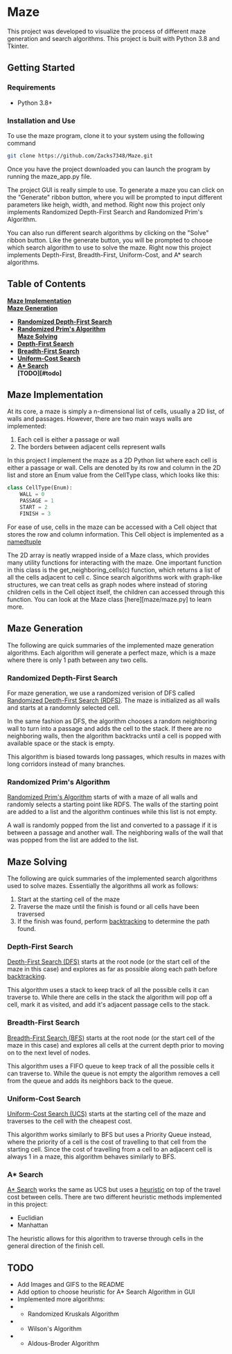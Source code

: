 # Maze
This project was developed to visualize the process of different maze generation and
search algorithms. This project is built with Python 3.8 and Tkinter.

## Getting Started

### Requirements
* Python 3.8+

### Installation and Use
To use the maze program, clone it to your system using the following command
``` bash
git clone https://github.com/Zacks7348/Maze.git
```

Once you have the project downloaded you can launch the program by running 
the maze_app.py file.

The project GUI is really simple to use. To generate a maze you can click on 
the "Generate" ribbon button, where you will be prompted to input different parameters 
like heigh, width, and method. Right now this project only implements Randomized
Depth-First Search and Randomized Prim's Algorithm. 

You can also run different search algorithms by clicking on the "Solve" ribbon button. 
Like the generate button, you will be prompted to choose which search algorithm to use to 
solve the maze. Right now this project implements Depth-First, Breadth-First, Uniform-Cost, 
and A* search algorithms.

## Table of Contents
**[Maze Implementation](#maze-implementation)**<br>
**[Maze Generation](#maze-generation)**<br>
* **[Randomized Depth-First Search](#randomized-depth-first-search)**<br>
* **[Randomized Prim's Algorithm](#randomized-prim's-algorithm)**<br>
**[Maze Solving](#maze-solving)**<br>
* **[Depth-First Search](#depth-first-search)**<br>
* **[Breadth-First Search](#breadth-first-search)**<br>
* **[Uniform-Cost Search](#uniform-cost-search)**<br>
* **[A* Search](#a*-search)**<br>
**[TODO][#todo]**<br>

## Maze Implementation
At its core, a maze is simply a n-dimensional list of cells, usually a 2D 
list, of walls and passages. However, there are two main ways walls are implemented:
1. Each cell is either a passage or wall
2. The borders between adjacent cells represent walls

In this project I implement the maze as a 2D Python list where each cell is either a 
passage or wall. Cells are denoted by its row and column in the 2D list and store an 
Enum value from the CellType class, which looks like this:
``` Python
class CellType(Enum):
    WALL = 0
    PASSAGE = 1
    START = 2
    FINISH = 3
```

For ease of use, cells in the maze can be accessed with a Cell object that stores
the row and column information. This Cell object is implemented as a 
[namedtuple][namedtuple]

The 2D array is neatly wrapped inside of a Maze class, which provides many utility 
functions for interacting with the maze. One important function in this class is
the get_neighboring_cells(c) function, which returns a list of all the cells 
adjacent to cell c. Since search algorithms work with graph-like structures, we can
treat cells as graph nodes where instead of storing children cells in the Cell object 
itself, the children can accessed through this function. You can look at the
Maze class [here][maze/maze.py] to learn more.

## Maze Generation
The following are quick summaries of the implemented maze generation algorithms.
Each algorithm will generate a perfect maze, which is a maze where there is only
1 path between any two cells.

### Randomized Depth-First Search
For maze generation, we use a randomized verision of DFS 
called [Randomized Depth-First Search (RDFS)][rdfs]. The maze is initialized as
all walls and starts at a randomnly selected cell. 

In the same fashion as DFS, the algorithm chooses a random neighboring wall to turn 
into a passage and adds the cell to the stack. If there are no neighboring walls,
then the algorithm backtracks until a cell is popped with available space or the
stack is empty.

This algorithm is biased towards long passages, which results in mazes with long
corridors instead of many branches.

### Randomized Prim's Algorithm
[Randomized Prim's Algorithm][rpa] starts of with a maze of all walls and randomly
selects a starting point like RDFS. The walls of the starting point are added to a
list and the algorithm continues while this list is not empty.

A wall is randomly popped from the list and converted to a passage if it is between
a passage and another wall. The neighboring walls of the wall that was popped from
the list are added to the list.

## Maze Solving
The following are quick summaries of the implemented search algorithms used to solve 
mazes. Essentially the algorithms all work as follows:
1. Start at the starting cell of the maze
2. Traverse the maze until the finish is found or all cells have been traversed
3. If the finish was found, perform [backtracking][backtracking] to determine the path 
found.

### Depth-First Search
[Depth-First Search (DFS)][dfs] starts at the root node (or the start
cell of the maze in this case) and explores as far as possible along each path 
before [backtracking][backtracking]. 

This algorithm uses a stack to keep track of all the possible cells it can traverse
to. While there are cells in the stack the algorithm will pop off a cell, mark it as 
visited, and add it's adjacent passage cells to the stack. 

### Breadth-First Search
[Breadth-First Search (BFS)][bfs] starts at the root node (or the start cell 
of the maze in this case) and explores all cells at the current depth prior to
moving on to the next level of nodes.

This algorithm uses a FIFO queue to keep track of all the possible cells it can 
traverse to. While the queue is not empty the algorithm removes a cell from
the queue and adds its neighbors back to the queue. 

### Uniform-Cost Search
[Uniform-Cost Search (UCS)][ucs] starts at the starting cell of the maze and
traverses to the cell with the cheapest cost.

This algorithm works similarly to BFS but uses a Priority Queue instead, where 
the priority of a cell is the cost of travelling to that cell from the starting
cell. Since the cost of travelling from a cell to an adjacent cell is always 1
in a maze, this algorithm behaves similarly to BFS.

### A* Search
[A* Search][astar] works the same as UCS but uses a [heuristic][heuristic] on top 
of the travel cost between cells. There are two different heuristic methods 
implemented in this project:
* Euclidian
* Manhattan

The heuristic allows for this algorithm to traverse through cells in the general 
direction of the finish cell.

## TODO
* Add Images and GIFS to the README
* Add option to choose heuristic for A* Search Algorithm in GUI
* Implemented more algorithms:
* * Randomized Kruskals Algorithm
* * Wilson's Algorithm
* * Aldous-Broder Algorithm

<!-- References -->
[rdfs]: https://en.wikipedia.org/wiki/Maze_generation_algorithm
[rpa]: https://en.wikipedia.org/wiki/Maze_generation_algorithm
[dfs]: https://en.wikipedia.org/wiki/Depth-first_search
[bfs]: https://en.wikipedia.org/wiki/Breadth-first_search
[ucs]: https://www.educative.io/edpresso/what-is-uniform-cost-search
[astar]: https://en.wikipedia.org/wiki/A*_search_algorithm
[backtracking]: https://en.wikipedia.org/wiki/Backtracking#:~:text=Backtracking%20is%20a%20general%20algorithm,completed%20to%20a%20valid%20solution.
[namedtuple]: https://docs.python.org/3/library/collections.html#collections.namedtuple
[heuristic]: https://theory.stanford.edu/~amitp/GameProgramming/Heuristics.html#:~:text=For%20example%2C%20if%20most%20of,not%20have%20to%20be%20global.